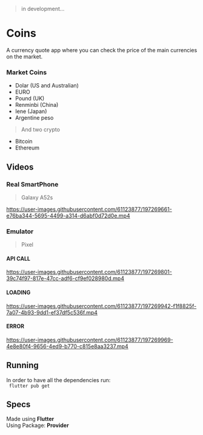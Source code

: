 > in development...

# Coins
 A currency quote app where you can check the price of the main currencies on the market.

### Market Coins

- Dolar (US and Australian)
- EURO
- Pound (UK)
- Renminbi (China)
- Iene (Japan)
- Argentine peso

> And two crypto

- Bitcoin
- Ethereum

## Videos
### Real SmartPhone
> Galaxy A52s

https://user-images.githubusercontent.com/61123877/197269661-e76ba344-5695-4499-a314-d6abf0d72d0e.mp4

### Emulator
> Pixel
#### API CALL

https://user-images.githubusercontent.com/61123877/197269801-39c74f97-817e-47cc-adf6-cf9ef028980d.mp4

#### LOADING

https://user-images.githubusercontent.com/61123877/197269942-f1f8825f-7a07-4b93-9dd1-ef37df5c536f.mp4

#### ERROR

https://user-images.githubusercontent.com/61123877/197269969-4e8e80f4-9656-4ed9-b770-c815e8aa3237.mp4

## Running
In order to have all the dependencies run:<br>
``` flutter pub get```

## Specs
Made using **Flutter** <br>
Using Package: **Provider**
